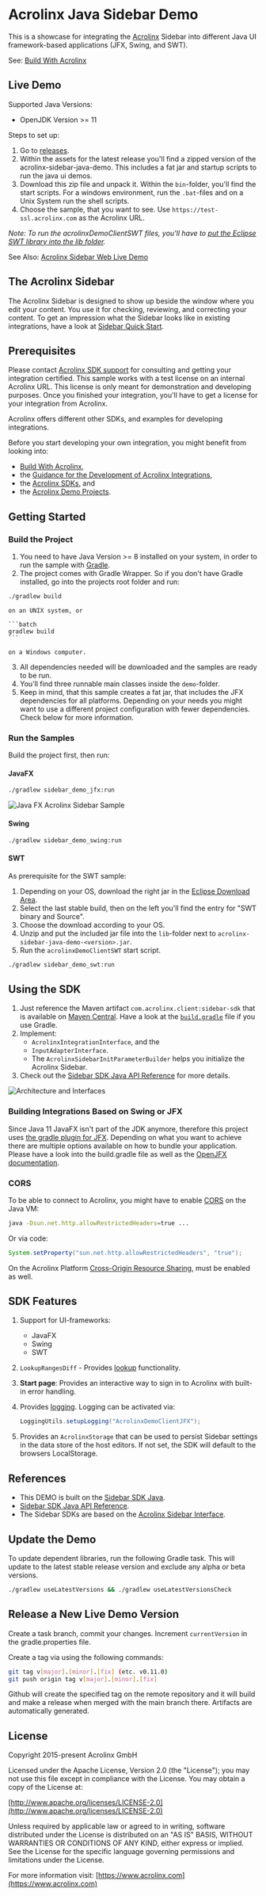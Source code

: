 # Acrolinx Java Sidebar Demo

This is a showcase for integrating the [Acrolinx](https://www.acrolinx.com/) Sidebar
into different Java UI framework-based applications (JFX, Swing, and SWT).

See: [Build With Acrolinx](https://support.acrolinx.com/hc/en-us/categories/10209837818770-Build-With-Acrolinx)

## Live Demo

Supported Java Versions:

+ OpenJDK Version >= 11

Steps to set up:

1. Go to [releases](https://github.com/acrolinx/acrolinx-sidebar-demo-java/releases).
2. Within the assets for the latest release you'll find a zipped version of the acrolinx-sidebar-java-demo.
This includes a fat jar and startup scripts to run the java ui demos.
3. Download this zip file and unpack it.
Within the `bin`-folder, you'll find the start scripts.
For a windows environment, run the `.bat`-files and on a Unix System run the shell scripts.
4. Choose the sample, that you want to see. Use `https://test-ssl.acrolinx.com` as the Acrolinx URL.

*Note: To run the acrolinxDemoClientSWT files, you'll have to [put the Eclipse SWT library into the lib folder](#SWT).*

See Also: [Acrolinx Sidebar Web Live Demo](https://acrolinx.github.io/acrolinx-sidebar-demo/samples/index.html)

## The Acrolinx Sidebar

The Acrolinx Sidebar is designed to show up beside the window where you edit your content.
You use it for checking, reviewing, and correcting your content.
To get an impression what the Sidebar looks like in existing integrations, have a look at
[Sidebar Quick Start](https://support.acrolinx.com/hc/en-us/articles/10252588984594-Sidebar-Quick-Start).

## Prerequisites

Please contact [Acrolinx SDK support](https://github.com/acrolinx/acrolinx-coding-guidance/blob/main/topics/sdk-support.md)
for consulting and getting your integration certified.
This sample works with a test license on an internal Acrolinx URL.
This license is only meant for demonstration and developing purposes.
Once you finished your integration, you'll have to get a license for your integration from Acrolinx.

Acrolinx offers different other SDKs, and examples for developing integrations.

Before you start developing your own integration, you might benefit from looking into:

+ [Build With Acrolinx](https://support.acrolinx.com/hc/en-us/categories/10209837818770-Build-With-Acrolinx),
+ the [Guidance for the Development of Acrolinx Integrations](https://github.com/acrolinx/acrolinx-coding-guidance),
+ the [Acrolinx SDKs](https://github.com/acrolinx?q=sdk), and
+ the [Acrolinx Demo Projects](https://github.com/acrolinx?q=demo).

## Getting Started

### Build the Project

1. You need to have Java Version >= 8 installed on your system, in order to run the sample with [Gradle](https://gradle.org/).
2. The project comes with Gradle Wrapper. So if you don't have Gradle installed, go into the projects root folder and run:

```bash
./gradlew build
```

	on an UNIX system, or

	```batch
	gradlew build
	```

	on a Windows computer.

3. All dependencies needed will be downloaded and the samples are ready to be run.
4. You'll find three runnable main classes inside the `demo`-folder.
5. Keep in mind, that this sample creates a fat jar, that includes the JFX dependencies for all platforms.
Depending on your needs you might want to use a different project configuration with fewer dependencies.
Check below for more information.

### Run the Samples

Build the project first, then run:

#### JavaFX

```bash
./gradlew sidebar_demo_jfx:run
```

![Java FX Acrolinx Sidebar Sample](/doc/img/AcrolinxDemoCheck.png)

#### Swing

```bash
./gradlew sidebar_demo_swing:run
```

#### SWT

As prerequisite for the SWT sample:

1. Depending on your OS, download the right jar in the [Eclipse Download Area](http://download.eclipse.org/eclipse/downloads/).
2. Select the last stable build, then on the left you'll find the entry for "SWT binary and Source".
3. Choose the download according to your OS.
4. Unzip and put the included jar file into the `lib`-folder next to `acrolinx-sidebar-java-demo-<version>.jar`.
5. Run the `acrolinxDemoClientSWT` start script.

```bash
./gradlew sidebar_demo_swt:run
```

## Using the SDK

1. Just reference the Maven artifact `com.acrolinx.client:sidebar-sdk` that is available on [Maven Central](https://search.maven.org/#search%7Cga%7C1%7Cg%3A%22com.acrolinx.client%22%20a%3A%22sidebar-sdk%22%20).
Have a look at the [`build.gradle`](build.gradle) file if you use Gradle.
2. Implement:
	* `AcrolinxIntegrationInterface`, and the
	* `InputAdapterInterface`.
	* The `AcrolinxSidebarInitParameterBuilder` helps you initialize the Acrolinx Sidebar.
3. Check out the [Sidebar SDK Java API Reference](https://acrolinx.github.io/sidebar-sdk-java/) for more details.

![Architecture and Interfaces](https://raw.githubusercontent.com/acrolinx/sidebar-sdk-java/main/img/ArchitectureInterfaces.png)

### Building Integrations Based on Swing or JFX

Since Java 11 JavaFX isn't part of the JDK anymore, therefore this project uses [the gradle plugin for JFX](https://plugins.gradle.org/plugin/org.openjfx.javafxplugin).
Depending on what you want to achieve there are multiple options available on how to bundle your application.
Please have a look into the build.gradle file as well as the [OpenJFX documentation](https://openjfx.io/openjfx-docs/).

### CORS

To be able to connect to Acrolinx, you might have to enable [CORS](https://en.wikipedia.org/wiki/Cross-origin_resource_sharing)
on the Java VM:

```bash
java -Dsun.net.http.allowRestrictedHeaders=true ...
```

Or via code:

```java
System.setProperty("sun.net.http.allowRestrictedHeaders", "true");
```

On the Acrolinx Platform [Cross-Origin Resource Sharing](https://support.acrolinx.com/hc/en-us/articles/10211162946962-Enable-CORS),
must be enabled as well.

## SDK Features

1. Support for UI-frameworks:
	* JavaFX
	* Swing
	* SWT
2. `LookupRangesDiff` - Provides [lookup](https://github.com/acrolinx/acrolinx-coding-guidance/blob/main/topics/text-lookup.md)
functionality.
3. **Start page**: Provides an interactive way to sign in to Acrolinx with built-in error handling.
4. Provides [logging](https://github.com/acrolinx/sidebar-sdk-dotnet/blob/main/Acrolinx.Sidebar/Util/Logging/Logger.cs).
Logging can be activated via:

	```java
	LoggingUtils.setupLogging("AcrolinxDemoClientJFX");
	```

5. Provides an `AcrolinxStorage` that can be used to persist Sidebar settings in the data store of the host editors.
If not set, the SDK will default to the browsers LocalStorage.

## References

+ This DEMO is built on the [Sidebar SDK Java](https://github.com/acrolinx/sidebar-sdk-java).
+ [Sidebar SDK Java API Reference](https://acrolinx.github.io/sidebar-sdk-java/).
+ The Sidebar SDKs are based on the [Acrolinx Sidebar Interface](https://acrolinx.github.io/sidebar-interface/).

## Update the Demo

To update dependent libraries, run the following Gradle task. This will update to the latest stable release version
and exclude any alpha or beta versions.

```bash
./gradlew useLatestVersions && ./gradlew useLatestVersionsCheck
```

## Release a New Live Demo Version

Create a task branch, commit your changes.
Increment `currentVersion` in the gradle.properties file.

Create a tag via using the following commands:
```bash
git tag v[major].[minor].[fix] (etc. v0.11.0)
git push origin tag v[major].[minor].[fix]
```

Github will create the specified tag on the remote repository and it will build and make a release when merged with the main branch there. Artifacts are automatically generated.

## License

Copyright 2015-present Acrolinx GmbH

Licensed under the Apache License, Version 2.0 (the "License");
you may not use this file except in compliance with the License.
You may obtain a copy of the License at:

[http://www.apache.org/licenses/LICENSE-2.0](http://www.apache.org/licenses/LICENSE-2.0)

Unless required by applicable law or agreed to in writing, software
distributed under the License is distributed on an "AS IS" BASIS,
WITHOUT WARRANTIES OR CONDITIONS OF ANY KIND, either express or implied.
See the License for the specific language governing permissions and
limitations under the License.

For more information visit: [https://www.acrolinx.com](https://www.acrolinx.com)
